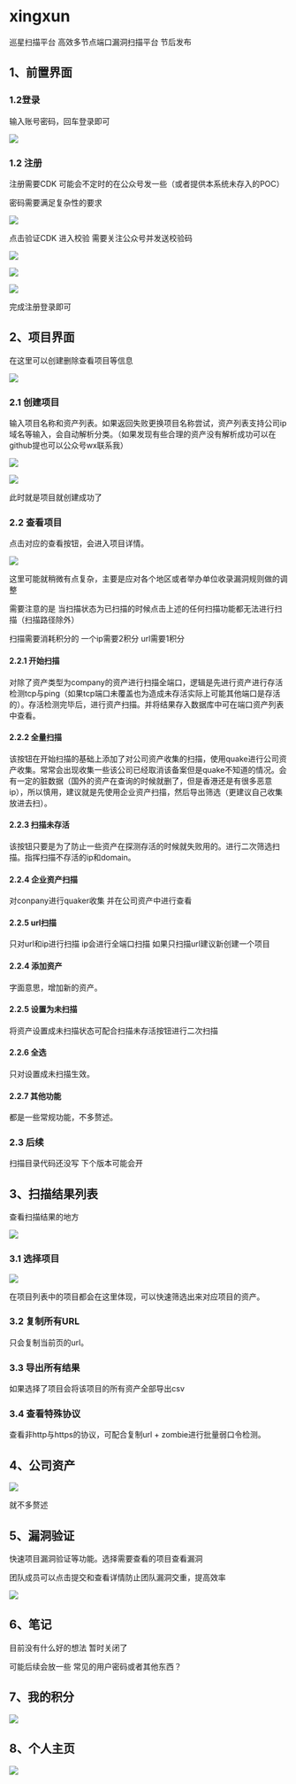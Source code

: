 # xingxun
巡星扫描平台
高效多节点端口漏洞扫描平台 节后发布

## 1、前置界面

### 1.2登录

输入账号密码，回车登录即可

![](https://cdn.nlark.com/yuque/0/2025/png/33689649/1759634830113-b17fd021-c3ad-4dd3-927e-1711207c16c3.png)



### 1.2 注册

注册需要CDK 可能会不定时的在公众号发一些（或者提供本系统未存入的POC）

密码需要满足复杂性的要求

![](https://cdn.nlark.com/yuque/0/2025/png/33689649/1759634898231-38827fc6-6ef2-49b4-a951-24960d9a020e.png)

点击验证CDK 进入校验 需要关注公众号并发送校验码

![](https://cdn.nlark.com/yuque/0/2025/png/33689649/1759635099101-dbb4af29-a7b4-4da2-adca-519f890cecbd.png)

![](https://cdn.nlark.com/yuque/0/2025/png/33689649/1759635134832-cefdf40f-3f4a-45d6-b692-cda40961a880.png)

![](https://cdn.nlark.com/yuque/0/2025/png/33689649/1759635152161-23b735be-cc26-4fbf-9d23-a300cc41848f.png)

完成注册登录即可



## 2、项目界面

在这里可以创建删除查看项目等信息

![](https://cdn.nlark.com/yuque/0/2025/png/33689649/1759635302903-0bf1257c-a4b8-46a8-ae00-47f4987a38a5.png)

### 2.1 创建项目

输入项目名称和资产列表。如果返回失败更换项目名称尝试，资产列表支持公司ip域名等输入，会自动解析分类。（如果发现有些合理的资产没有解析成功可以在github提也可以公众号wx联系我）

![](https://cdn.nlark.com/yuque/0/2025/png/33689649/1759635467730-f96e878c-dde0-4586-a61c-4cf86cff4bc6.png)

![](https://cdn.nlark.com/yuque/0/2025/png/33689649/1759635542058-a908156f-cbdc-4ef0-ad97-08cb8c16e027.png)

此时就是项目就创建成功了

### 2.2 查看项目

点击对应的查看按钮，会进入项目详情。

![](https://cdn.nlark.com/yuque/0/2025/png/33689649/1759635632644-1c81ca89-8c83-4472-97a2-367191edccdb.png)

这里可能就稍微有点复杂，主要是应对各个地区或者举办单位收录漏洞规则做的调整

需要注意的是 当扫描状态为已扫描的时候点击上述的任何扫描功能都无法进行扫描（扫描路径除外）

扫描需要消耗积分的 一个ip需要2积分 url需要1积分

#### 2.2.1 开始扫描

对除了资产类型为company的资产进行扫描全端口，逻辑是先进行资产进行存活检测tcp与ping（如果tcp端口未覆盖也为造成未存活实际上可能其他端口是存活的）。存活检测完毕后，进行资产扫描。并将结果存入数据库中可在端口资产列表中查看。

#### 2.2.2 全量扫描

该按钮在开始扫描的基础上添加了对公司资产收集的扫描，使用quake进行公司资产收集。常常会出现收集一些该公司已经取消该备案但是quake不知道的情况。会有一定的脏数据（国外的资产在查询的时候就删了，但是香港还是有很多恶意ip），所以慎用，建议就是先使用企业资产扫描，然后导出筛选（更建议自己收集放进去扫）。

#### 2.2.3  扫描未存活

该按钮只要是为了防止一些资产在探测存活的时候就失败用的。进行二次筛选扫描。指挥扫描不存活的ip和domain。

#### 2.2.4 企业资产扫描

对conpany进行quaker收集 并在公司资产中进行查看

#### 2.2.5 url扫描

只对url和ip进行扫描 ip会进行全端口扫描 如果只扫描url建议新创建一个项目

#### 2.2.4 添加资产

字面意思，增加新的资产。

#### 2.2.5 设置为未扫描

将资产设置成未扫描状态可配合扫描未存活按钮进行二次扫描

#### 2.2.6 全选

只对设置成未扫描生效。

#### 2.2.7 其他功能

都是一些常规功能，不多赘述。

### 2.3 后续

扫描目录代码还没写 下个版本可能会开



## 3、扫描结果列表

查看扫描结果的地方

![](https://cdn.nlark.com/yuque/0/2025/png/33689649/1759637486037-147f92d4-538f-4e4e-842d-c8845dd6264d.png)

### 3.1 选择项目

![](https://cdn.nlark.com/yuque/0/2025/png/33689649/1752126023624-dfaaeaa3-6d2a-4405-b6b5-4b0c0a4c4b53.png)

在项目列表中的项目都会在这里体现，可以快速筛选出来对应项目的资产。

### 3.2 复制所有URL

只会复制当前页的url。

### 3.3 导出所有结果

如果选择了项目会将该项目的所有资产全部导出csv

### 3.4 查看特殊协议

查看非http与https的协议，可配合复制url + zombie进行批量弱口令检测。

## 4、公司资产

![](https://cdn.nlark.com/yuque/0/2025/png/33689649/1759637867742-7923a5fb-3f66-4429-ab6f-e4d0e51778d4.png)

就不多赘述

## 5、漏洞验证

快速项目漏洞验证等功能。选择需要查看的项目查看漏洞

团队成员可以点击提交和查看详情防止团队漏洞交重，提高效率

![](https://cdn.nlark.com/yuque/0/2025/png/33689649/1759637957020-51beee5e-d459-442b-b33e-313729bd75de.png)



## 6、笔记

目前没有什么好的想法 暂时关闭了

可能后续会放一些 常见的用户密码或者其他东西？

## 7、我的积分

![](https://cdn.nlark.com/yuque/0/2025/png/33689649/1759638268039-d6d50ff1-c32a-4156-bf8f-a61c329732a1.png)



## 8、个人主页

![](https://cdn.nlark.com/yuque/0/2025/png/33689649/1759638286800-62b3f48c-e582-40d7-84c5-a5458dff38d8.png)

